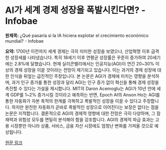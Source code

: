 # AI가 세계 경제 성장을 폭발시킨다면? - Infobae

**원제목:** ¿Qué pasaría si la IA hiciera explotar el crecimiento económico mundial? - Infobae

**요약:** 1700년 이전까지 세계 경제는 극히 미미한 성장을 보였으나, 산업혁명 이후 급격한 성장세를 나타냈습니다.  특히 18세기 이후 연평균 성장률은 꾸준히 증가하여 20세기에는 2.8%에 달했습니다.  현재 실리콘밸리에서는 인공지능(AGI)이 연간 20~30% 이상의 경제 성장을 이끌 것이라는 전망이 제기되고 있습니다. 이는 과거의 경제 성장에 대한 인식을 뒤엎는 급진적인 주장입니다.  본 논문은 AGI가 경제에 미치는 영향을 분석하며, 과거 인구 증가를 통한 성장과 달리 AGI는 인구 증가 없이 혁신을 통해 경제 성장을 촉진할 수 있다는 가설을 제시합니다.  MIT의 Daron Acemoglu는 AGI가 10년 안에 세계 GDP를 1~2% 증가시킬 것이라고 예측하는 반면,  Epoch AI의 Anson Ho는 AGI를 통한 자동화가 자본 축적의 한계를 극복하고 폭발적인 성장을 이끌 수 있다고 주장합니다.  하지만 완전한 자동화가 곧바로 폭발적인 성장으로 이어진다는 보장은 없다는 점을 논문은 지적합니다.  결론적으로 AGI의 경제적 영향에 대한 전망은 극히 다양하며, 그 잠재력과 위험성 모두를 면밀히 분석해야 함을 강조합니다.  AGI의 경제적 파급 효과는 고용 시장뿐만 아니라 상품, 서비스, 금융 자산 시장에도 엄청난 변화를 가져올 것으로 예상됩니다.

[원문 링크](https://www.infobae.com/economist/2025/07/26/que-pasaria-si-la-ia-hiciera-explotar-el-crecimiento-economico-mundial/)
